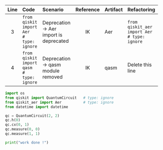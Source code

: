 | Line | Code | Scenario | Reference | Artifact | Refactoring |
| :--: | :--- | :------- | :-------: | :------- | :---------- |
| 3 | `from qiskit import Aer              # type: ignore` | Deprecation -> Aer import is deprecated | IK | Aer | `from qiskit_aer import Aer          # type: ignore` |
| 4 | `from qiskit import qasm             # type: ignore` | Deprecation -> qasm module removed | IK | qasm | Delete this line |

```python
import os
from qiskit import QuantumCircuit   # type: ignore
from qiskit_aer import Aer          # type: ignore
from datetime import datetime

qc = QuantumCircuit(2, 2)
qc.h(0)
qc.cx(0, 1)
qc.measure(0, 0)
qc.measure(1, 1)

print("work done !")
```